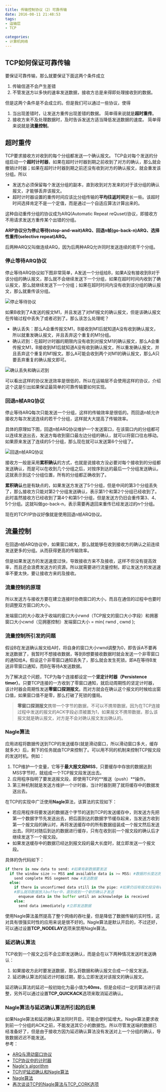 ```yaml
---
title: 传输控制协议（2）可靠传输
date: 2016-08-11 21:48:53
tags:
- 运输层
- TCP

categories:
- 计算机网络
---
```



## TCP如何保证可靠传输

要保证可靠传输，那么就要保证下面这两个条件成立

1. 传输信道不会产生差错
2. 不管发送方以多快的速率发送数据，接收方总是来得即处理接收到的数据。

<!-- more -->
但是这两个条件是不会成立的。但是我们可以通过一些协议，使得

1. 当出现差错时，让发送方重传出现差错的数据。 简单得来说就是**超时重传**。
2. 接收方来不及处理数据时，及时告诉发送方适当降低发送数据的速度。  简单得来说就是**流量控制**。


## 超时重传
TCP要求接收方对收到的每个分组都发送一个确认报文。
TCP会对每个发送的分组启动一个**超时计时器**，如果在超时计时器到期之前收到了对方的确认，那么就会撤销计时器；如果在超时计时器到期之前还没有收到对方的确认报文，就会重发该分组。所以

+ 发送方必须保留每个发送分组的副本，直到收到对方发来的对于该分组的确认报文，才能够丢弃该报文。
+ 超时计时器设置的重传时间应该比分组传输的**平均往返时间**更长一些。该超时时间选择肯定不是一个定值，而是通过一个自适应算法计算出来的。

这种自动重传分组的协议成为ARQ(Automatic Repeat reQuset)协议，即接收方不用请求发送方重传某个出错的分组。

**ARP协议分为停止等待(stop-and-wait)ARQ、回退n帧(go-back-n)ARQ、选择性重传(selective repeat)ARQ。**

后两种ARQ又叫做连续ARQ，因为后两种ARQ允许同时发送连续的若干个分组。
### 停止等待ARQ协议

停止等待ARQ协议如下图非常简单，A发送一个分组给B，如果A没有接收到B对于该分组的确认报文，那么就不会继续发送下一个分组，如果在超时时间内收到了确认报文，那么就继续发送下一个分组；如果在超时时间内没有收到该分组的确认报文，那么就重传该分组。

![停止等待协议](stop_waitting_protocol.png)

如果B收到了A发送的报文M1，并且发送了对M1报文的确认报文，但是该确认报文在传输过程中丢失了或者迟到了。那么该怎么处理呢？
+ 确认丢失：那么A会重传报文M1，B接收到M1后就知道A没有收到确认报文，所以就重发确认报文，并且丢弃这个重复的M1分组。
+ 确认迟到：在超时计时器的期限内没有收到对报文M1的确认报文，那么A会重传报文M1，B接收到M1后就知道A没有收到确认报文，所以重发确认报文，并且丢弃这个重复的M1报文。那么A可能会收到两个对M1的确认报文，那么A只要丢弃重复的确认报文即可。

![确认丢失和确认迟到](verify_lost_and_verify_late.png)

可以看出这样的协议发送效率是很低的，所以在运输层不会使用这样的协议，介绍这个这是引出如果保证最简单的可靠传输要如何实现。


### 回退n帧ARQ协议

停止等待ARQ每次只能发送一个分组，这样的传输效率是很低的。而回退n帧允许接收方每次发送连续的若干个分组，这样就大大提高了传输效率。

具体的原理如下图，回退n帧ARQ协议维护一个发送窗口，在该窗口内的分组都可以连续发送出去，发送方每收到窗口最左边分组的确认，就可以将窗口往右移动。如果原来发送了连续的5个分组，那么现在就可以发送第6个分组了。

![回退n帧ARQ协议](go_back_n.png)

接收方一般是采用**累积确认**的方式，也就是说接收方没必要对每个接收到的分组都发送确认，而是可以在收到几个分组之后，对按序到达的最后一个分组发送确认。这就表示到这个分组位置，所有的分组都正确收到了。

**累积确认**也是有缺点的，如果发送方发送了5个分组，但是中间的第3个分组丢失了，那么接收方只能对第2个分组发送确认，表示第1个和第2个分组已经收到了。此时虽然接收方已经收到了第4个和第5个分组，但是发送方仍旧会重传第3、4、5个分组。这就叫做go-back-n，表示需要再退回来重传已经发送过的n个分组。

现在的TCP/IP协议好像就是使用回退n帧ARQ协议。

## 流量控制
在回退n帧ARQ协议中，如果窗口越大，那么就能够在收到接收方的确认之前连续发送更多的分组。从而获得更高的传输效率。

但是如果发送方的发送速度过快，导致接收方来不及接收，这样不但没有提高效率，而且还会浪费发送方的资源。所以就需要进行流量控制，即让发送方的发送速率不要太快，要让接收方来的及接收。

### 流量控制的原理

所以发送方与接收方要在建立连接时协商窗口的大小，而且在通信的过程中也要时刻调整双方窗口的大小。

发端窗口的大小取决于收端的窗口大小rwnd（TCP报文的窗口大小字段）和拥塞窗口大小cwnd（见拥塞控制）发端窗口大小 = min{ rwnd , cwnd };

### 流量控制所引发的问题
假设B在发送确认报文给A时，将自身的窗口大小rwnd调整为0，即告诉A不要再发送数据了，我暂时不想接收数据，等到B想要接收数据时就会发送一个非零窗口的通知给A，假设这个非零窗口通知丢失了，那么就会发生死锁。即A在等待B发送非零窗口通知，而B在等待A发送数据。

为了解决这个问题，TCP为每个连接都设定一个**坚定计时器（Persistence timer）**。只要TCP连接的一方收到了零窗口通知，就启动周期性的坚定计时器，该计时器会周期性发送**零窗口探测报文**。而对方就会在确认这个报文的时候给出窗口值，如果窗口值不是零，那么打破了死锁的僵局。

> **零窗口探测报文**携带一个字节的数据，不可以不携带数据，因为在TCP连接过程中发送的报文的ACK字段必须被置为1，如果报文不携带数据，那么该报文就是确认报文，对方是不会对确认报文发出确认的。

### Nagle算法

应用进程将数据传送到TCP的发送缓存(就是滑动窗口，所以滑动窗口多大，缓存就多大）后，剩下的任务就由TCP来控制了。可以用不同的机制来控制TCP报文段的发送时机。例如：
1. TCP维护一个变量，它等于**最大报文段MSS**，只要缓存中存放的数据达到MSS字节时，就组成一个TCP报文段发送出去。
2. 应用程序指明了要发送报文段，即使用TCP的**推送（push）**操作。
3. 第三种机制就是发送方维护一个计时器，当计时器到期了就将缓存中的数据发送出去。

在TCP的实现中广泛使用**Nagle**算法，该算法的实现如下：
+ 若应用程序将要发送的数据逐个字节的送到TCP的发送缓存中，则发送方先把第一个数据字节先发送出去，把后面到达的数据字节缓存起来，当发送方收到第一个报文段的确认时，再将发送缓存中的所有数据组装成一个报文然后发送出去。同时对随后到达的数据进行缓存，只有在收到前一个报文段的确认后才继续发送下一个报文段。
+ 如果发送缓存中的数据已经达到报文段的最大长度时，就立即发送一个报文段。

具体的伪代码如下：
```python
if there is new data to send: #如果有新数据要发送
  if the window size >= MSS and available data is >= MSS: #数据的长度达到最大报文段
    send complete MSS segment now #发送数据
  else:
    if there is unconfirmed data still in the pipe: #如果仍旧有报文段没有收到确认
	#那么就将数据放入buffer中，直到收到一个新的确认才发送
      enqueue data in the buffer until an acknowledge is received 
    else:
      send data immediately #立即发送数据
```

使用Nagle算法虽然提高了整个网络的吞吐量，但是降低了数据传输的实时性，这对具有很强实时性的应用来说是很不好的。Nagle算法是默认开启的，不过还好，可以通过设置**TCP_NODELAY**选项来禁用Nagle算法。

### 延迟确认算法

TCP收到一个报文之后不会立即发送确认，而是会在以下两种情况发送时发送确认：
1. 如果接收方此时要发送数据，那么将数据和确认报文合成一个报文发送。
2. 延迟确认算法的延迟计时器过期，那么立即发送对该报文的确认报文。

延迟确认算法的延迟一般初始化为最小值为**40ms**，但是会经过一定的算法进行调整，另外可以通过设置**TCP_QUICKACK**选项来取消延迟确认。


### Nagle算法与延迟确认算法所引起的后果
如果Nagle算法和延迟确认算法同时开启，可能会使时延增大。Nagle算法要求收到前一个分组的ACK之前，不能发送其它小的数据包。所以尽管发送端的数据已经准备好了，但是由于接收方因为延迟确认算法没有发送对上一个分组的确认，导致数据迟迟不能发送。
<br />
参考：
+ [ARQ与滑动窗口协议](http://blog.csdn.net/jmq_0000/article/details/7299910)
+ [TCP协议中的计时器](http://www.tuicool.com/articles/bQfmUv)
+ [Nagle's algorithm](https://en.wikipedia.org/wiki/Nagle%27s_algorithm)
+ [ TCP/IP延迟确认和Nagle算法](http://blog.csdn.net/m_vptr/article/details/7093553)
+ [Nagle算法](http://blog.csdn.net/cylan_jia/article/details/7976051)
+ [再次谈谈TCP的Nagle算法与TCP\_CORK选项](http://blog.csdn.net/dog250/article/details/21303679)
